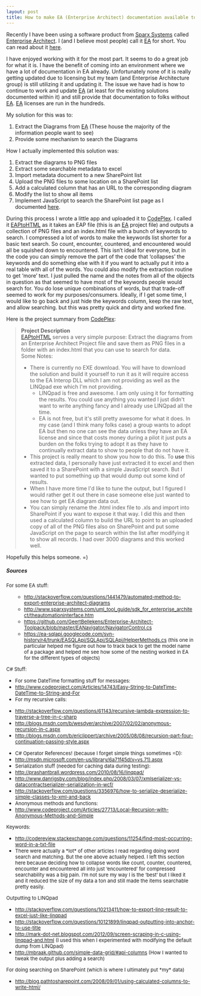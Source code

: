 ```yaml
---
layout: post
title: How to make EA (Enterprise Architect) documentation available to those without EA using EAPtoHTML
---
```


<p>Recently I have been using a software product from <a href="http://www.sparxsystems.com" target="_blank">Sparx Systems</a> called <a href="http://www.sparxsystems.com/products/ea/" target="_blank">Enterprise Architect</a>. I (and I believe most people) call it <a href="http://www.sparxsystems.com/products/ea/" target="_blank">EA</a> for short. You can read about it <a href="http://www.sparxsystems.com/products/ea/" target="_blank">here</a>.</p>  <p>I have enjoyed working with it for the most part. It seems to do a great job for what it is. I have the benefit of coming into an environment where we have a lot of documentation in EA already. Unfortunately none of it is really getting updated due to licensing but my team (and Enterprise Architecture group) is still utilizing it and updating it. The issue we have had is how to continue to work and update <a href="http://www.sparxsystems.com/products/ea/" target="_blank">EA</a> (at least for the existing solutions documented within it) and still provide that documentation to folks without <a href="http://www.sparxsystems.com/products/ea/" target="_blank">EA</a>. <a href="http://www.sparxsystems.com/products/ea/" target="_blank">EA</a> licenses are run in the hundreds.</p>  <p>My solution for this was to:</p>  <ol>   <li>Extract the Diagrams from <a href="http://www.sparxsystems.com/products/ea/" target="_blank">EA</a> (These house the majority of the information people want to see) </li>    <li>Provide some mechanism to search the Diagrams </li> </ol>  <p>How I actually implemented this solution was:</p>  <ol>   <li>Extract the diagrams to PNG files </li>    <li>Extract some searchable metadata to excel </li>    <li>Import metadata document to a new SharePoint list </li>    <li>Upload the PNG files to some location on a SharePoint list </li>    <li>Add a calculated column that has an URL to the corresponding diagram </li>    <li>Modify the list to show all items </li>    <li>Implement JavaScript to search the SharePoint list page as I documented <a href="http://www.drowningintechnicaldebt.com/RoyAshbrook/archive/2013/01/15/how-to-search-in-a-sharepoint-2007-list.aspx" target="_blank">here</a>. </li> </ol>  <p>During this process I wrote a little app and uploaded it to <a href="http://www.codeplex.com/" target="_blank">CodePlex</a>. I called it <a href="http://eaptohtml.codeplex.com/" target="_blank">EAPtoHTML</a> as it takes an EAP file (this is an <a href="http://www.sparxsystems.com/products/ea/" target="_blank">EA</a> project file) and outputs a collection of PNG files and an index.html file with a bunch of keywords to search. I compressed a lot of words to make the keywords list shorter for a basic text search. So count, encounter, countered, and encountered would all be squished down to encountered. This isn’t ideal for everyone, but in the code you can simply remove the part of the code that ‘collapses’ the keywords and do something else with it if you want to actually put it into a real table with all of the words. You could also modify the extraction routine to get ‘more’ text. I just pulled the name and the notes from all of the objects in question as that seemed to have most of the keywords people would search for. You do lose unique combinations of words, but that trade-off seemed to work for my purposes/consumers. Ideally, if I get some time, I would like to go back and just hide the keywords column, keep the raw text, and allow searching. but this was pretty quick and dirty and worked fine.</p>  <p>Here is the project summary from <a href="http://www.codeplex.com/" target="_blank">CodePlex</a>:</p>  <blockquote>   <p><b>Project Description</b>       <br /><a href="http://eaptohtml.codeplex.com/" target="_blank">EAPtoHTML</a> serves a very simple purpose: Extract the diagrams from an Enterprise Architect Project file and save them as PNG files in a folder with an index.html that you can use to search for data.       <br />Some Notes:</p>    <ul>     <li>There is currently no EXE download. You will have to download the solution and build it yourself to run it as it will require access to the EA Interop DLL which I am not providing as well as the LINQpad exe which I'm not providing.        <ul>         <li>LINQpad is free and awesome. I am only using it for formatting the results. You could use anything you wanted I just didn't want to write anything fancy and I already use LINQpad all the time. </li>          <li>EA is not free, but it's still pretty awesome for what it does. In my case (and I think many folks case) a group wants to adopt EA but then no one can see the data unless they have an EA license and since that costs money during a pilot it just puts a burden on the folks trying to adopt it as they have to continually extract data to show to people that do not have it. </li>       </ul>     </li>      <li>This project is really meant to show you how to do this. To <b>use</b> this extracted data, I personally have just extracted it to excel and then saved it to a SharePoint with a simple JavaScript search. But I wanted to put something up that would dump out some kind of results. </li>      <li>When I have more time I'd like to tune the output, but I figured I would rather get it out there in case someone else just wanted to see how to get EA diagram data out. </li>      <li>You can simply rename the .html index file to .xls and import into SharePoint if you want to expose it that way. I did this and then used a calculated column to build the URL to point to an uploaded copy of all of the PNG files also on SharePoint and put some JavaScript on the page to search within the list after modifying it to show all records. I had over 3000 diagrams and this worked well. </li>   </ul> </blockquote>  <p>Hopefully this helps someone. =)</p>  <h5>Sources</h5>  <p><font size="2">For some EA stuff:</font></p>  <ul>   <ul>     <li><a title="http://stackoverflow.com/questions/1441479/automated-method-to-export-enterprise-architect-diagrams" href="http://stackoverflow.com/questions/1441479/automated-method-to-export-enterprise-architect-diagrams"><font size="2">http://stackoverflow.com/questions/1441479/automated-method-to-export-enterprise-architect-diagrams</font></a><font size="2"> </font></li>      <li><a title="http://www.sparxsystems.com/uml_tool_guide/sdk_for_enterprise_architect/theautomationinterface.htm" href="http://www.sparxsystems.com/uml_tool_guide/sdk_for_enterprise_architect/theautomationinterface.htm"><font size="2">http://www.sparxsystems.com/uml_tool_guide/sdk_for_enterprise_architect/theautomationinterface.htm</font></a><font size="2"> </font></li>      <li><a title="https://github.com/GeertBellekens/Enterprise-Architect-Toolpack/blob/master/EANavigator/NavigatorControl.cs" href="https://github.com/GeertBellekens/Enterprise-Architect-Toolpack/blob/master/EANavigator/NavigatorControl.cs"><font size="2">https://github.com/GeertBellekens/Enterprise-Architect-Toolpack/blob/master/EANavigator/NavigatorControl.cs</font></a><font size="2"> </font></li>      <li><a title="https://ea-sqlapi.googlecode.com/svn-history/r4/trunk/EASQLApi/SQLApi/SQLApi/HelperMethods.cs" href="https://ea-sqlapi.googlecode.com/svn-history/r4/trunk/EASQLApi/SQLApi/SQLApi/HelperMethods.cs"><font size="2">https://ea-sqlapi.googlecode.com/svn-history/r4/trunk/EASQLApi/SQLApi/SQLApi/HelperMethods.cs</font></a><font size="2"> (this one in particular helped me figure out how to track back to get the model name of a package and helped me see how some of the nesting worked in EA for the different types of objects) </font></li>   </ul> </ul>  <p><font size="2">C# Stuff:</font></p>  <ul>   <li><font size="2">For some DateTime formatting stuff for messages: </font></li>    <li><a title="http://www.codeproject.com/Articles/14743/Easy-String-to-DateTime-DateTime-to-String-and-For" href="http://www.codeproject.com/Articles/14743/Easy-String-to-DateTime-DateTime-to-String-and-For"><font size="2">http://www.codeproject.com/Articles/14743/Easy-String-to-DateTime-DateTime-to-String-and-For</font></a><font size="2"> </font></li>    <li><font size="2">For my recursive calls: </font></li> </ul>  <ul>   <li><a title="http://stackoverflow.com/questions/61143/recursive-lambda-expression-to-traverse-a-tree-in-c-sharp" href="http://stackoverflow.com/questions/61143/recursive-lambda-expression-to-traverse-a-tree-in-c-sharp"><font size="2">http://stackoverflow.com/questions/61143/recursive-lambda-expression-to-traverse-a-tree-in-c-sharp</font></a><font size="2"> </font></li>    <li><a title="http://blogs.msdn.com/b/wesdyer/archive/2007/02/02/anonymous-recursion-in-c.aspx" href="http://blogs.msdn.com/b/wesdyer/archive/2007/02/02/anonymous-recursion-in-c.aspx"><font size="2">http://blogs.msdn.com/b/wesdyer/archive/2007/02/02/anonymous-recursion-in-c.aspx</font></a><font size="2"> </font></li>    <li><a title="http://blogs.msdn.com/b/ericlippert/archive/2005/08/08/recursion-part-four-continuation-passing-style.aspx" href="http://blogs.msdn.com/b/ericlippert/archive/2005/08/08/recursion-part-four-continuation-passing-style.aspx"><font size="2">http://blogs.msdn.com/b/ericlippert/archive/2005/08/08/recursion-part-four-continuation-passing-style.aspx</font></a><font size="2"> </font></li> </ul>  <ul>   <li><font size="2">C# Operator References! (because I forget simple things sometimes =D): </font></li>    <li><a title="http://msdn.microsoft.com/en-us/library/6a71f45d(v=vs.71).aspx" href="http://msdn.microsoft.com/en-us/library/6a71f45d(v=vs.71).aspx"><font size="2">http://msdn.microsoft.com/en-us/library/6a71f45d(v=vs.71).aspx</font></a><font size="2"> </font></li>    <li><font size="2">Serialization stuff (needed for caching data during testing): </font></li>    <li><a title="http://prashantbrall.wordpress.com/2010/08/16/linqpad/" href="http://prashantbrall.wordpress.com/2010/08/16/linqpad/"><font size="2">http://prashantbrall.wordpress.com/2010/08/16/linqpad/</font></a><font size="2"> </font></li>    <li><a title="http://www.danrigsby.com/blog/index.php/2008/03/07/xmlserializer-vs-datacontractserializer-serialization-in-wcf/" href="http://www.danrigsby.com/blog/index.php/2008/03/07/xmlserializer-vs-datacontractserializer-serialization-in-wcf/"><font size="2">http://www.danrigsby.com/blog/index.php/2008/03/07/xmlserializer-vs-datacontractserializer-serialization-in-wcf/</font></a><font size="2"> </font></li>    <li><a title="http://stackoverflow.com/questions/3356976/how-to-serialize-deserialize-simple-classes-to-xml-and-back" href="http://stackoverflow.com/questions/3356976/how-to-serialize-deserialize-simple-classes-to-xml-and-back"><font size="2">http://stackoverflow.com/questions/3356976/how-to-serialize-deserialize-simple-classes-to-xml-and-back</font></a><font size="2"> </font></li>    <li><font size="2">Anonymous methods and functions: </font></li>    <li><a title="http://www.codeproject.com/Articles/27713/Local-Recursion-with-Anonymous-Methods-and-Simple" href="http://www.codeproject.com/Articles/27713/Local-Recursion-with-Anonymous-Methods-and-Simple"><font size="2">http://www.codeproject.com/Articles/27713/Local-Recursion-with-Anonymous-Methods-and-Simple</font></a><font size="2"> </font></li> </ul>  <p><font size="2">Keywords:</font></p>  <ul>   <li><a title="http://codereview.stackexchange.com/questions/11254/find-most-occurring-word-in-a-txt-file" href="http://codereview.stackexchange.com/questions/11254/find-most-occurring-word-in-a-txt-file"><font size="2">http://codereview.stackexchange.com/questions/11254/find-most-occurring-word-in-a-txt-file</font></a><font size="2"> </font></li>    <li><font size="2">There were actually a *lot* of other articles I read regarding doing word search and matching. But the one above actually helped. I left this section here because deciding how to collapse words like count, counter, countered, encounter and encountered all into just ‘encountered’ for compressed searchability was a big pain. I’m not sure my way I is the ‘best’ but I liked it and it reduced the size of my data a ton and still made the items searchable pretty easily. </font></li> </ul>  <p><font size="2">Outputting to LINQpad</font></p>  <ul>   <li><a title="http://stackoverflow.com/questions/10213411/how-to-export-linq-result-to-excel-just-like-linqpad" href="http://stackoverflow.com/questions/10213411/how-to-export-linq-result-to-excel-just-like-linqpad"><font size="2">http://stackoverflow.com/questions/10213411/how-to-export-linq-result-to-excel-just-like-linqpad</font></a><font size="2"> </font></li>    <li><a title="http://stackoverflow.com/questions/10121899/linqpad-outputting-into-anchor-to-use-title" href="http://stackoverflow.com/questions/10121899/linqpad-outputting-into-anchor-to-use-title"><font size="2">http://stackoverflow.com/questions/10121899/linqpad-outputting-into-anchor-to-use-title</font></a><font size="2"> </font></li>    <li><a title="http://mark-dot-net.blogspot.com/2012/09/screen-scraping-in-c-using-linqpad-and.html" href="http://mark-dot-net.blogspot.com/2012/09/screen-scraping-in-c-using-linqpad-and.html"><font size="2">http://mark-dot-net.blogspot.com/2012/09/screen-scraping-in-c-using-linqpad-and.html</font></a><font size="2"> (I used this when I experimented with modifying the default dump from LINQpad) </font></li>    <li><a title="http://mbraak.github.com/simple-data-grid/#api-columns" href="http://mbraak.github.com/simple-data-grid/#api-columns"><font size="2">http://mbraak.github.com/simple-data-grid/#api-columns</font></a><font size="2"> (How I wanted to tweak the output plus adding a search) </font></li> </ul>  <p><font size="2">For doing searching on SharePoint (which is where I ultimately put *my* data)</font></p>  <ul>   <li><a title="http://blog.pathtosharepoint.com/2008/09/01/using-calculated-columns-to-write-html/" href="http://blog.pathtosharepoint.com/2008/09/01/using-calculated-columns-to-write-html/"><font size="2">http://blog.pathtosharepoint.com/2008/09/01/using-calculated-columns-to-write-html/</font></a> </li> </ul>  <p><font size="2" /></p>  <p><font size="2"> </font></p>

